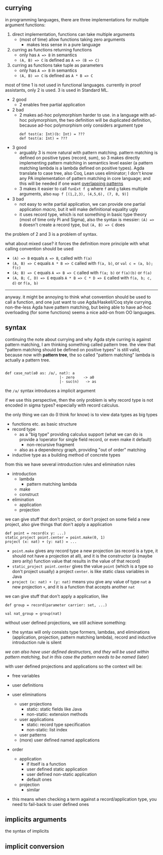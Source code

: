 ## currying

in programming languages, there are three implementations for multiple argument functions:


1. direct implementation, functions can take multiple arguments
    * (most of time) allow functions taking zero arguments
        * makes less sense in a pure language
2. curring as functions returning functions
    * only has `A => B` in semantics
    * `(A, B) => C` is defined as `A => (B => C)`
3. curring as functions take tuple as parameters
    * only has `A => B` in semantics
    * `(A, B) => C` is defined as `A * B => C`


most of time 1 is not used in functional languages. currently in proof assistants, only 2 is used. 3 is used in Standard ML.


* 2 good
    * 2 enables free partial application
* 2 bad
    * 2 makes ad-hoc polymorphism harder to use. in a language with ad-hoc polymorphism, the two definition will be duplicated definition, because ad-hoc polymorphism only considers argument type
      ```
      def test(a: Int)(b: Int) = ???
      def test(a: Int) = ???
      ```
* 3 good
    * arguably 3 is more natural with pattern matching. pattern matching is defined on positive types (record, sum), so 3 makes directly implementing pattern matching in semantics level easier (a pattern matching lambda is a lambda defined on positive types). Agda translate to case tree, also Coq, Lean uses eliminator; I don't know any PA implementation of pattern matching in core language; and this will be needed if one want [overlapping patterns](https://scholar.google.com/scholar?hl=en&as_sdt=0%2C5&q=Overlapping+and+order-independent+patterns+in+type+theory&btnG=)
    * 3 makes it easier to call `funExt f g` where `f` and `g` takes multiple arguments, also `map f [(1,2,3), (4,5,6), (7, 8, 9)]`
* 3 bad
    * not easy to write partial application, we can provide one partial application *macro*, but it will make definitional equality ugly
    * it uses record type, which is not something in basic type theory (most of time only Pi and Sigma), also the syntax is messier: `(A) => B` doesn't create a record type, but `(A, B) => C` does
    
    
the problem of 2 and 3 is a problem of syntax. 

what about mixed case? it forces the definition more principle with what calling convention should be used


* `(A) => B` equals `A => B`, called with `f(a)`
* `(A, B) => C` equals `A * B => C` called with `f(a, b)`, or `val c = (a, b); f(c)`
* `(A; B) => C` equals `A => B => C` called with `f(a; b)` or `f(a)(b)` or `f(a)`
* `(A, B; C, D) => E` equals `A * B => C * D => E` called with `f(a, b; c, d)` or `f(a, b)`

------

anyway. it might be annoying to think what convention should be used to call a function, and one just want to use Agda/Haskell/Coq style currying. non-the-less Agda have pattern matching, but being able to have ad-hoc overloading (for some functions) seems a nice add-on from OO languages.
     
    
## syntax

continuing the note about currying and why Agda style curring is against pattern matching, I am thinking something called pattern tree. the view that "pattern matching should be defined on positive types" is still valid, because now with **pattern tree**, the so called "pattern matching" lambda is actually a pattern tree.


```

def case_nat(a0 as: /a/, nat): a 
                         |- zero    -> a0
                         |- suc(n)   -> as

```

the `/a/` syntax introduces a implicit argument

if we use this perspective, then the only problem is why record type is not encoded in sigma types? especially with record calculus. 


the only thing we can do (I think for know) is to view data types as big types

* functions etc. as basic structure
* record type
    * as a "big type" providing calculus support (what we can do is provide a !operator for single field record, or even make it default)
        * non-recursive fragment
    * also as a dependency graph, providing "out of order" matching
* inductive type as a building method of concrete types

from this we have several introduction rules and elimination rules
* introduction
    * lambda
        * pattern matching lambda
    * make
    * construct
* elimination
    * application
    * projection
  
we can give stuff that don't project, or don't project on some field a new project, also give things that don't apply a application

```
def point = record(x y: ...)
static_project point.center = point.make(0, 1)
project (x: nat) + (y: nat) = ...
```
* `point.make` gives any record type a new projection (as record is a type, it should not have a projection at all), and it is the constructor (a (maybe zero arity) function value that results in the value of that record)
* `static_project point.center` gives the value `point` (which is a type so don't project usually) a project `center`. is like static class variables in Java
* `project (x: nat) + (y: nat)` means you give any value of type `nat` a new projection `+`, and it is a function that accepts another `nat`

we can give stuff that don't apply a application, like

```
def group = record(parameter carrier: set, ...)

val nat_group = group(nat)
```


without user defined projections, we still achieve something:

* the syntax will only consists type formers, lambdas, and eliminations (application, projection, pattern matching lambda), record and inductive introduction rule is silent

 
*we can also have user defined destructors, and they will be used within pattern matching, but in this case the pattern needs to be named* (later)


with user defined projections and applications so the context will be:

* free variables
* user definitions
* user eliminations
    * user projections
        * static: static fields like Java
        * non-static: extension methods
    * user applications
        * static: record type specification
        * non-static: list index
    * user patterns
    * (more) user defined named applications
    
* order
    * application
        * if itself is a function
        * user defined static application
        * user defined non-static application
        * default ones
    * projection
        * similar

* this means when checking a term against a record/application type, you need to fail-back to user defined ones



## implicits arguments

the syntax of implicits


## implicit conversion